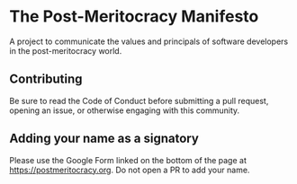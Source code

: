 # The Post-Meritocracy Manifesto
A project to communicate the values and principals of software developers in the post-meritocracy world.

## Contributing
Be sure to read the Code of Conduct before submitting a pull request, opening an issue, or otherwise engaging with this community.

## Adding your name as a signatory
Please use the Google Form linked on the bottom of the page at https://postmeritocracy.org. Do not open a PR to add your name.
